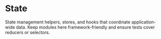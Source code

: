 # State

State management helpers, stores, and hooks that coordinate application-wide data. Keep modules here framework-friendly and ensure tests cover reducers or selectors.
